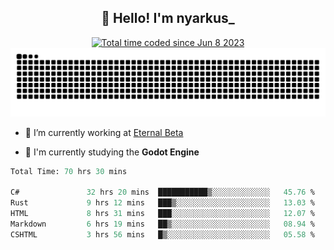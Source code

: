 <h2 align="center">👋 Hello! I'm nyarkus_</h2>
<p align="center">
  <a href="https://wakatime.com/@8f9aa332-6725-4e00-a5d9-b2317a4b74a6">
    <img src="https://wakatime.com/badge/user/8f9aa332-6725-4e00-a5d9-b2317a4b74a6.svg" alt="Total time coded since Jun 8 2023" />
  </a>
  <br>
  <img src = "https://github.com/nyarkus/nyarkus/blob/output/github-snake-dark.svg">
</p>

- 🔭 I’m currently working at [Eternal Beta](https://github.com/Kacianoki/Eternal-Beta)
<!--- 💬 Ask me about **nothing :<**-->
- 🌱 I'm currently studying the **Godot Engine**

<!--START_SECTION:waka-->

```fs
Total Time: 70 hrs 30 mins

C#               32 hrs 20 mins  ███████████▒░░░░░░░░░░░░░   45.76 %
Rust             9 hrs 12 mins   ███▒░░░░░░░░░░░░░░░░░░░░░   13.03 %
HTML             8 hrs 31 mins   ███░░░░░░░░░░░░░░░░░░░░░░   12.07 %
Markdown         6 hrs 19 mins   ██▒░░░░░░░░░░░░░░░░░░░░░░   08.94 %
CSHTML           3 hrs 56 mins   █▒░░░░░░░░░░░░░░░░░░░░░░░   05.58 %
```

<!--END_SECTION:waka-->
